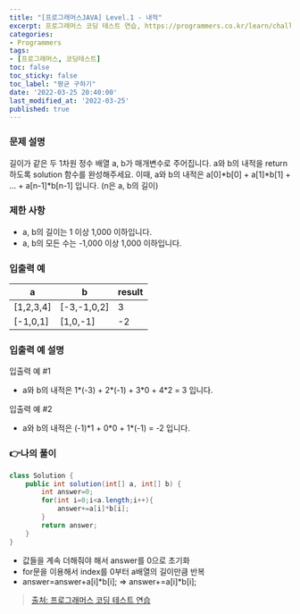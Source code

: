 ```yaml
---
title: "[프로그래머스JAVA] Level.1 - 내적"
excerpt: 프로그래머스 코딩 테스트 연습, https://programmers.co.kr/learn/challenges
categories:
- Programmers
tags:
- [프로그래머스, 코딩테스트]
toc: false
toc_sticky: false
toc_label: "평균 구하기"
date: '2022-03-25 20:40:00'
last_modified_at: '2022-03-25'
published: true
---
```

### 문제 설명
길이가 같은 두 1차원 정수 배열 a, b가 매개변수로 주어집니다. a와 b의 내적을 return 하도록 solution 함수를 완성해주세요.
이때, a와 b의 내적은 a[0]\*b[0] + a[1]\*b[1] + ... + a[n-1]\*b[n-1] 입니다. (n은 a, b의 길이)

### 제한 사항
-   a, b의 길이는 1 이상 1,000 이하입니다.
-   a, b의 모든 수는 -1,000 이상 1,000 이하입니다.

### 입출력 예

 **a** | **b** | **result** 
 --- | --- | --- 
 [1,2,3,4] | [-3,-1,0,2] | 3 
 [-1,0,1] | [1,0,-1] | -2 

### 입출력 예 설명
입출력 예 #1
-   a와 b의 내적은 1\*(-3) + 2\*(-1) + 3\*0 + 4\*2 = 3 입니다.

입출력 예 #2
-   a와 b의 내적은 (-1)\*1 + 0\*0 + 1\*(-1) = -2 입니다.

### 👉나의 풀이
```java
class Solution {
    public int solution(int[] a, int[] b) {
        int answer=0;
        for(int i=0;i<a.length;i++){
            answer+=a[i]*b[i];
        }
        return answer;
    }
}
```

-   값들을 계속 더해줘야 해서 answer를 0으로 초기화
-   for문을 이용해서 index를 0부터 a배열의 길이만큼 반복
-   answer=answer+a[i]\*b[i]; => answer+=a[i]\*b[i];

> [출처: 프로그래머스 코딩 테스트 연습](https://programmers.co.kr/learn/courses/30/lessons/70128?language=java)